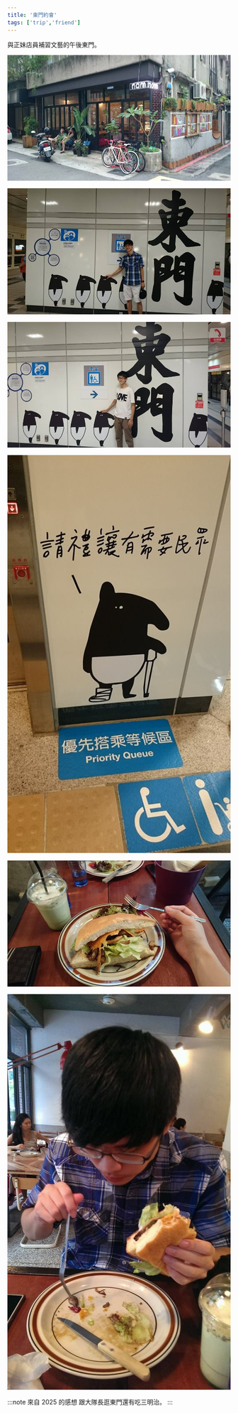 ```yaml
---
title: '東門約會'
tags: ['trip','friend']
---
```


與正妹店員補習文藝的午後東門。

![img](./img_ig/201406/005.jpg)

![img](./img_ig/201406/004.jpg)

![img](./img_ig/201406/002.jpg)

![img](./img_ig/201406/003.jpg)

![img](./img_ig/201406/001.jpg)

![img](./img_ig/201406/006.jpg)

:::note 來自 2025 的感想
跟大隊長逛東門還有吃三明治。
:::